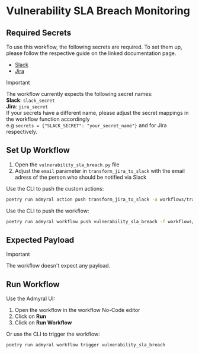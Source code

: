 # Vulnerability SLA Breach Monitoring

## Required Secrets

To use this workflow, the following secrets are required. To set them up, please follow the respective guide on the linked documentation page.

- [Slack](https://docs.admyral.dev/integrations/slack/slack)
- [Jira](https://docs.admyral.dev/integrations/jira/jira)

> [!IMPORTANT]
> The workflow currently expects the following secret names: \
> **Slack**: `slack_secret` \
> **Jira**: `jira_secret` \
> If your secrets have a different name, please adjust the secret mappings in the workflow function accordingly \
> e.g `secrets = {"SLACK_SECRET": "your_secret_name"}` and for Jira respectively.

## Set Up Workflow

1. Open the `vulnerability_sla_breach.py` file
2. Adjust the `email` parameter in `transform_jira_to_slack` with the email adress of the person who should be notified via Slack

Use the CLI to push the custom actions:

```bash
poetry run admyral action push transform_jira_to_slack -a workflows/transform_jira_to_slack/transform_jira_to_slack.py
```

Use the CLI to push the workflow:

```bash
poetry run admyral workflow push vulnerability_sla_breach -f workflows/transform_jira_to_slack/transform_jira_to_slack.py  --activate
```

## Expected Payload

> [!IMPORTANT]
> The workflow doesn't expect any payload.

## Run Workflow

Use the Admyral UI:

1. Open the workflow in the workflow No-Code editor
2. Click on **Run**
3. Click on **Run Workflow**

Or use the CLI to trigger the workflow:

```bash
poetry run admyral workflow trigger vulnerability_sla_breach
```
